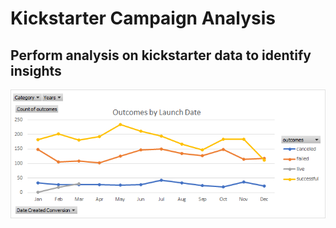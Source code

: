 # Kickstarter Campaign Analysis
Perform analysis on kickstarter data to identify insights
---
![Outcomes by Launch Date](/Outcomes_by_Launch_Date.png "Outcomes by Launch Date")
